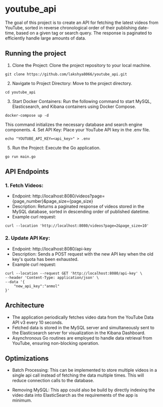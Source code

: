 # youtube_api

The goal of this project is to create an API for fetching the latest videos from YouTube, sorted in reverse chronological order of their publishing date-time, based on a given tag or search query. The response is paginated to efficiently handle large amounts of data.

## Running the project

1. Clone the Project: Clone the project repository to your local machine.
```
git clone https://github.com/lakshya8066/youtube_api.git
```
2. Navigate to Project Directory: Move to the project directory.
```
cd youtube_api
```
3. Start Docker Containers: Run the following command to start MySQL, Elasticsearch, and Kibana containers using Docker Compose.
```
docker-compose up -d
```
This command initializes the necessary database and search engine components.
4. Set API Key: Place your YouTube API key in the .env file.
```
echo "YOUTUBE_API_KEY=<api_key>" > .env
```
5. Run the Project: Execute the Go application.
```
go run main.go
```

## API Endpoints

### 1. Fetch Videos:

- Endpoint: http://localhost:8080/videos?page={page_number}&page_size={page_size}
- Description: Returns a paginated response of videos stored in the MySQL database, sorted in descending order of published datetime.
- Example curl request:
```
curl --location 'http://localhost:8080/videos?page=2&page_size=10'
```

### 2. Update API Key:

- Endpoint: http://localhost:8080/api-key
- Description: Sends a POST request with the new API key when the old key's quota has been exhausted.
- Example curl request:

```curl
curl --location --request GET 'http://localhost:8080/api-key' \
--header 'Content-Type: application/json' \
--data '{
    "new_api_key":"anmol"
}'
```

## Architecture

- The application periodically fetches video data from the YouTube Data API v3 every 10 seconds.
- Fetched data is stored in the MySQL server and simultaneously sent to the Elasticsearch server for visualization in the Kibana Dashboard.
- Asynchronous Go routines are employed to handle data retrieval from YouTube, ensuring non-blocking operation.

## Optimizations

- Batch Processing: This can be implemented to store multiple videos in a single api call instead of fetching the data multiple times. This will reduce connection calls to the database.

- Removing MySQL: This app could also be build by directly indexing the video data into ElasticSearch as the requirements of the app is minimum. 